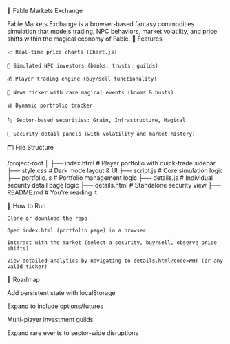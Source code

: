 📘 Fable Markets Exchange

Fable Markets Exchange is a browser-based fantasy commodities simulation that models trading, NPC behaviors, market volatility, and price shifts within the magical economy of Fable.
🔧 Features

    📈 Real-time price charts (Chart.js)

    🧠 Simulated NPC investors (banks, trusts, guilds)

    💰 Player trading engine (buy/sell functionality)

    📜 News ticker with rare magical events (booms & busts)

    📊 Dynamic portfolio tracker

    🏷️ Sector-based securities: Grain, Infrastructure, Magical

    🧾 Security detail panels (with volatility and market history)

🗂 File Structure

/project-root
│
├── index.html          # Player portfolio with quick-trade sidebar
├── style.css           # Dark mode layout & UI
├── script.js           # Core simulation logic
├── portfolio.js        # Portfolio management logic
├── details.js          # Individual security detail page logic
├── details.html        # Standalone security view
├── README.md           # You're reading it

🚀 How to Run

    Clone or download the repo

    Open index.html (portfolio page) in a browser

    Interact with the market (select a security, buy/sell, observe price shifts)

    View detailed analytics by navigating to details.html?code=WHT (or any valid ticker)

🔮 Roadmap

Add persistent state with localStorage

Expand to include options/futures

Multi-player investment guilds

Expand rare events to sector-wide disruptions
